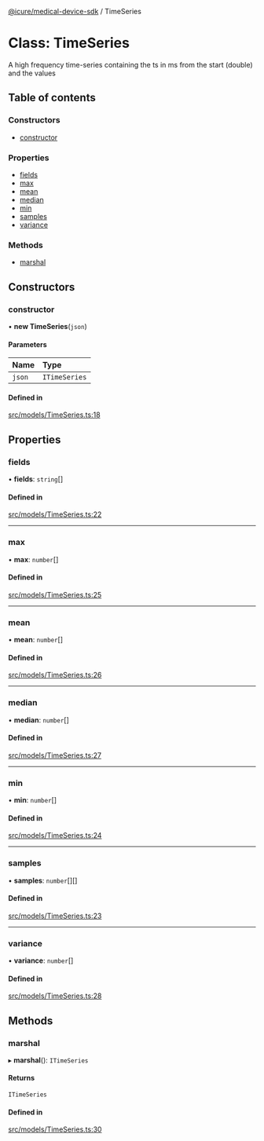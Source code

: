[@icure/medical-device-sdk](../modules) / TimeSeries

# Class: TimeSeries

A high frequency time-series containing the ts in ms from the start (double) and the values

## Table of contents

### Constructors

- [constructor](TimeSeries#constructor)

### Properties

- [fields](TimeSeries#fields)
- [max](TimeSeries#max)
- [mean](TimeSeries#mean)
- [median](TimeSeries#median)
- [min](TimeSeries#min)
- [samples](TimeSeries#samples)
- [variance](TimeSeries#variance)

### Methods

- [marshal](TimeSeries#marshal)

## Constructors

### constructor

• **new TimeSeries**(`json`)

#### Parameters

| Name | Type |
| :------ | :------ |
| `json` | `ITimeSeries` |

#### Defined in

[src/models/TimeSeries.ts:18](https://github.com/icure/icure-medical-device-js-sdk/blob/95efac3/src/models/TimeSeries.ts#L18)

## Properties

### fields

• **fields**: `string`[]

#### Defined in

[src/models/TimeSeries.ts:22](https://github.com/icure/icure-medical-device-js-sdk/blob/95efac3/src/models/TimeSeries.ts#L22)

___

### max

• **max**: `number`[]

#### Defined in

[src/models/TimeSeries.ts:25](https://github.com/icure/icure-medical-device-js-sdk/blob/95efac3/src/models/TimeSeries.ts#L25)

___

### mean

• **mean**: `number`[]

#### Defined in

[src/models/TimeSeries.ts:26](https://github.com/icure/icure-medical-device-js-sdk/blob/95efac3/src/models/TimeSeries.ts#L26)

___

### median

• **median**: `number`[]

#### Defined in

[src/models/TimeSeries.ts:27](https://github.com/icure/icure-medical-device-js-sdk/blob/95efac3/src/models/TimeSeries.ts#L27)

___

### min

• **min**: `number`[]

#### Defined in

[src/models/TimeSeries.ts:24](https://github.com/icure/icure-medical-device-js-sdk/blob/95efac3/src/models/TimeSeries.ts#L24)

___

### samples

• **samples**: `number`[][]

#### Defined in

[src/models/TimeSeries.ts:23](https://github.com/icure/icure-medical-device-js-sdk/blob/95efac3/src/models/TimeSeries.ts#L23)

___

### variance

• **variance**: `number`[]

#### Defined in

[src/models/TimeSeries.ts:28](https://github.com/icure/icure-medical-device-js-sdk/blob/95efac3/src/models/TimeSeries.ts#L28)

## Methods

### marshal

▸ **marshal**(): `ITimeSeries`

#### Returns

`ITimeSeries`

#### Defined in

[src/models/TimeSeries.ts:30](https://github.com/icure/icure-medical-device-js-sdk/blob/95efac3/src/models/TimeSeries.ts#L30)
